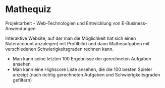 # Mathequiz
Projektarbeit - Web-Technologien und Entwicklung von E-Business-Anwendungen 

Interaktive Website, auf der man die Möglichkeit hat sich einen Nuteraccount anzulegen( mit Profilbild) und dann Matheaufgaben mit verschiedenen Schwierigkeitsgraden rechnen kann. 
- Man kann seine letzten 100 Ergebnisse der gerechneten Aufgaben ansehen
- Man kann eine Highscore Liste ansehen, die die 100 besten Spieler anzeigt (nach richtig gerechneten Aufgaben und Schwierigkeitsgraden gefiltern)
